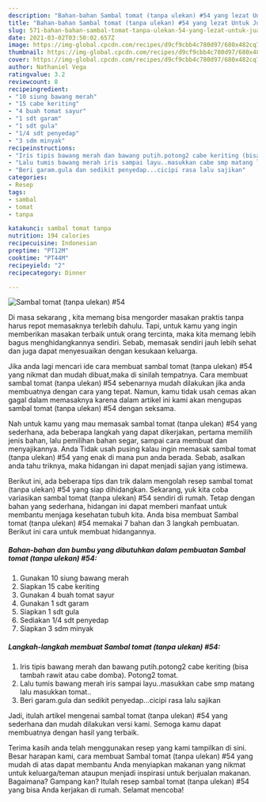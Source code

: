 ```yaml
---
description: "Bahan-bahan Sambal tomat (tanpa ulekan) #54 yang lezat Untuk Jualan"
title: "Bahan-bahan Sambal tomat (tanpa ulekan) #54 yang lezat Untuk Jualan"
slug: 571-bahan-bahan-sambal-tomat-tanpa-ulekan-54-yang-lezat-untuk-jualan
date: 2021-03-02T03:50:02.657Z
image: https://img-global.cpcdn.com/recipes/d9cf9cbb4c780d97/680x482cq70/sambal-tomat-tanpa-ulekan-54-foto-resep-utama.jpg
thumbnail: https://img-global.cpcdn.com/recipes/d9cf9cbb4c780d97/680x482cq70/sambal-tomat-tanpa-ulekan-54-foto-resep-utama.jpg
cover: https://img-global.cpcdn.com/recipes/d9cf9cbb4c780d97/680x482cq70/sambal-tomat-tanpa-ulekan-54-foto-resep-utama.jpg
author: Nathaniel Vega
ratingvalue: 3.2
reviewcount: 8
recipeingredient:
- "10 siung bawang merah"
- "15 cabe keriting"
- "4 buah tomat sayur"
- "1 sdt garam"
- "1 sdt gula"
- "1/4 sdt penyedap"
- "3 sdm minyak"
recipeinstructions:
- "Iris tipis bawang merah dan bawang putih.potong2 cabe keriting (bisa tambah rawit atau cabe domba). Potong2 tomat."
- "Lalu tumis bawang merah iris sampai layu..masukkan cabe smp matang lalu masukkan tomat.."
- "Beri garam.gula dan sedikit penyedap...cicipi rasa lalu sajikan"
categories:
- Resep
tags:
- sambal
- tomat
- tanpa

katakunci: sambal tomat tanpa 
nutrition: 194 calories
recipecuisine: Indonesian
preptime: "PT12M"
cooktime: "PT44M"
recipeyield: "2"
recipecategory: Dinner

---
```



![Sambal tomat (tanpa ulekan) #54](https://img-global.cpcdn.com/recipes/d9cf9cbb4c780d97/680x482cq70/sambal-tomat-tanpa-ulekan-54-foto-resep-utama.jpg)

Di masa  sekarang , kita memang bisa mengorder masakan praktis tanpa harus repot memasaknya terlebih dahulu. Tapi, untuk kamu yang ingin memberikan masakan terbaik untuk orang tercinta, maka kita memang lebih bagus menghidangkannya sendiri. Sebab, memasak sendiri jauh lebih sehat dan juga dapat menyesuaikan dengan kesukaan keluarga.

Jika anda lagi mencari ide cara membuat sambal tomat (tanpa ulekan) #54 yang nikmat dan mudah dibuat,maka di sinilah tempatnya. Cara membuat sambal tomat (tanpa ulekan) #54  sebenarnya mudah dilakukan jika anda membuatnya dengan cara yang tepat. Namun, kamu tidak usah cemas akan gagal dalam memasaknya 
karena dalam artikel ini kami akan mengupas sambal tomat (tanpa ulekan) #54 dengan seksama.  



Nah untuk kamu yang mau memasak sambal tomat (tanpa ulekan) #54 yang sederhana, ada beberapa langkah yang dapat dikerjakan, pertama memilih jenis bahan, lalu pemilihan bahan segar, sampai cara membuat dan menyajikannya. Anda Tidak usah pusing kalau ingin memasak sambal tomat (tanpa ulekan) #54 yang enak di mana pun anda berada. Sebab, asalkan anda  tahu triknya, maka hidangan ini dapat menjadi sajian yang istimewa.

Berikut ini, ada beberapa tips dan trik dalam mengolah resep sambal tomat (tanpa ulekan) #54 yang siap dihidangkan. Sekarang, yuk kita coba variasikan sambal tomat (tanpa ulekan) #54 sendiri di rumah. Tetap dengan bahan yang sederhana, hidangan ini dapat memberi manfaat untuk membantu menjaga kesehatan tubuh kita. Anda bisa membuat Sambal tomat (tanpa ulekan) #54 memakai 7 bahan dan 3 langkah pembuatan. Berikut ini cara untuk membuat hidangannya.

<!--inarticleads1-->

##### Bahan-bahan dan bumbu yang dibutuhkan dalam pembuatan Sambal tomat (tanpa ulekan) #54:

1. Gunakan 10 siung bawang merah
1. Siapkan 15 cabe keriting
1. Gunakan 4 buah tomat sayur
1. Gunakan 1 sdt garam
1. Siapkan 1 sdt gula
1. Sediakan 1/4 sdt penyedap
1. Siapkan 3 sdm minyak




<!--inarticleads2-->

##### Langkah-langkah membuat Sambal tomat (tanpa ulekan) #54:

1. Iris tipis bawang merah dan bawang putih.potong2 cabe keriting (bisa tambah rawit atau cabe domba). Potong2 tomat.
1. Lalu tumis bawang merah iris sampai layu..masukkan cabe smp matang lalu masukkan tomat..
1. Beri garam.gula dan sedikit penyedap...cicipi rasa lalu sajikan




Jadi, itulah artikel mengenai  sambal tomat (tanpa ulekan) #54  yang sederhana dan mudah dilakukan versi kami. Semoga kamu dapat membuatnya dengan hasil yang terbaik. 

Terima kasih anda telah menggunakan resep yang kami tampilkan di sini. Besar harapan kami, cara membuat  Sambal tomat (tanpa ulekan) #54 yang mudah di atas dapat membantu Anda menyiapkan makanan yang nikmat untuk keluarga/teman ataupun menjadi inspirasi untuk berjualan makanan. Bagaimana? Gampang kan? Itulah resep sambal tomat (tanpa ulekan) #54 yang bisa Anda kerjakan di rumah. Selamat mencoba!

